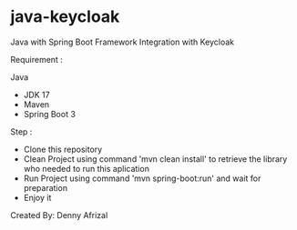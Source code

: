 # java-keycloak
Java with Spring Boot Framework Integration with Keycloak

Requirement :

Java 
- JDK 17
- Maven 
- Spring Boot 3

Step :

- Clone this repository
- Clean Project using command 'mvn clean install' to retrieve the library who needed to run this aplication
- Run Project using command 'mvn spring-boot:run' and wait for preparation
- Enjoy it

Created By: Denny Afrizal